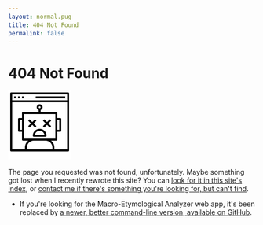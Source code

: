 ```yaml
---
layout: normal.pug
title: 404 Not Found
permalink: false
---
```


# 404 Not Found

![404 Error by Becris from the Noun Project](assets/images/noun_404_Error_1469633.svg)

The page you requested was not found, unfortunately. Maybe something got lost when I recently rewrote this site? You can [look for it in this site's index](/), or [contact me if there's something you're looking for, but can't find](mailto:jon.reeve@gmail.com).

 - If you're looking for the Macro-Etymological Analyzer web app, it's been replaced by [a newer, better command-line version, available on GitHub](https://github.com/JonathanReeve/macro-etym). 
